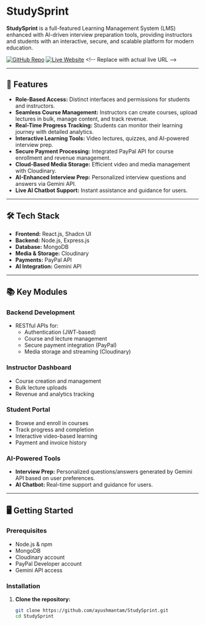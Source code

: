 # StudySprint

**StudySprint** is a full-featured Learning Management System (LMS) enhanced with AI-driven interview preparation tools, providing instructors and students with an interactive, secure, and scalable platform for modern education.

[![GitHub Repo](https://img.shields.io/badge/GitHub-ayushmantam%2FStudySprint-blue?logo=github)](https://github.com/ayushmantam/StudySprint)
[![Live Website](https://img.shields.io/badge/Live%20Website-Visit-green?logo=vercel)](https://your-live-website-link.com](https://studysprintayushman.onrender.com)) <!-- Replace with actual live URL -->

---

## 🚀 Features

- **Role-Based Access:** Distinct interfaces and permissions for students and instructors.
- **Seamless Course Management:** Instructors can create courses, upload lectures in bulk, manage content, and track revenue.
- **Real-Time Progress Tracking:** Students can monitor their learning journey with detailed analytics.
- **Interactive Learning Tools:** Video lectures, quizzes, and AI-powered interview prep.
- **Secure Payment Processing:** Integrated PayPal API for course enrollment and revenue management.
- **Cloud-Based Media Storage:** Efficient video and media management with Cloudinary.
- **AI-Enhanced Interview Prep:** Personalized interview questions and answers via Gemini API.
- **Live AI Chatbot Support:** Instant assistance and guidance for users.

---

## 🛠️ Tech Stack

- **Frontend:** React.js, Shadcn UI
- **Backend:** Node.js, Express.js
- **Database:** MongoDB
- **Media & Storage:** Cloudinary
- **Payments:** PayPal API
- **AI Integration:** Gemini API

---

## 📚 Key Modules

### Backend Development
- RESTful APIs for:
  - Authentication (JWT-based)
  - Course and lecture management
  - Secure payment integration (PayPal)
  - Media storage and streaming (Cloudinary)

### Instructor Dashboard
- Course creation and management
- Bulk lecture uploads
- Revenue and analytics tracking

### Student Portal
- Browse and enroll in courses
- Track progress and completion
- Interactive video-based learning
- Payment and invoice history

### AI-Powered Tools
- **Interview Prep:** Personalized questions/answers generated by Gemini API based on user preferences.
- **AI Chatbot:** Real-time support and guidance for users.

---

## 🖥️ Getting Started

### Prerequisites
- Node.js & npm
- MongoDB
- Cloudinary account
- PayPal Developer account
- Gemini API access

### Installation

1. **Clone the repository:**
   ```bash
   git clone https://github.com/ayushmantam/StudySprint.git
   cd StudySprint
